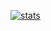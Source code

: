 [![stats](https://github-readme-stats.vercel.app/api?username=Jabbers99&count_private=true)](https://github.com/anuraghazra/github-readme-stats)
